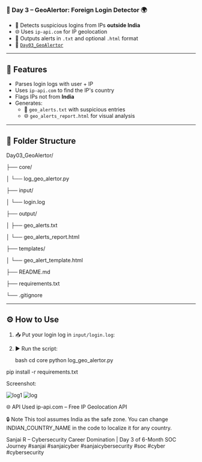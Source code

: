 ### 📅 Day 3 – GeoAlertor: Foreign Login Detector 🌍

- 🚨 Detects suspicious logins from IPs **outside India**
- 🌐 Uses `ip-api.com` for IP geolocation
- 📄 Outputs alerts in `.txt` and optional `.html` format
- 📁 [`Day03_GeoAlertor`](./Day03_GeoAlertor/)

---

## 🧠 Features
- Parses login logs with user + IP
- Uses `ip-api.com` to find the IP's country
- Flags IPs not from **India**
- Generates:
  - 📄 `geo_alerts.txt` with suspicious entries
  - 🌐 `geo_alerts_report.html` for visual analysis

---

## 📂 Folder Structure
Day03_GeoAlertor/

├── core/

│ └── log_geo_alertor.py

├── input/

│ └── login.log

├── output/

│ ├── geo_alerts.txt

│ └── geo_alerts_report.html

├── templates/

│ └── geo_alert_template.html

├── README.md

├── requirements.txt

└── .gitignore



---

## ⚙️ How to Use

1. 📥 Put your login log in `input/login.log`:


2. ▶️ Run the script:

   bash
cd core
python log_geo_alertor.py

pip install -r requirements.txt

Screenshot:

![log1](https://github.com/user-attachments/assets/74266c4a-e66b-465f-8302-36ca08650cd0)
![log](https://github.com/user-attachments/assets/b7acd937-e723-4eaf-b494-b0469caaf046)

🌐 API Used
ip-api.com – Free IP Geolocation API

🔒 Note
This tool assumes India as the safe zone. You can change INDIAN_COUNTRY_NAME in the code to localize it for any country.

Sanjai R 
– Cybersecurity Career Domination | Day 3 of 6-Month SOC Journey
#sanjai #sanjaicyber #sanjaicybersecurity
#soc #cyber #cybersecurity
